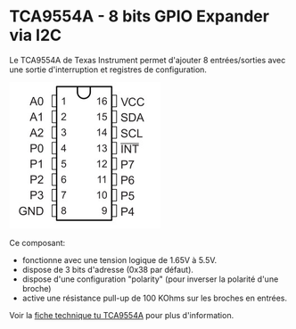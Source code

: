 # TCA9554A - 8 bits GPIO Expander via I2C

Le TCA9554A de Texas Instrument permet d'ajouter 8 entrées/sorties avec une sortie d'interruption et registres de configuration.

![TCA9554A brochage](docs/_static/tca9554a.jpg)

Ce composant:
* fonctionne avec une tension logique de 1.65V à 5.5V.
* dispose de 3 bits d'adresse (0x38 par défaut).
* dispose d'une configuration "polarity" (pour inverser la polarité d'une broche)
* active une résistance pull-up de 100 KOhms sur les broches en entrées.

Voir la [fiche technique tu TCA9554A](https://www.ti.com/lit/gpn/tca9554a) pour plus d'information.

